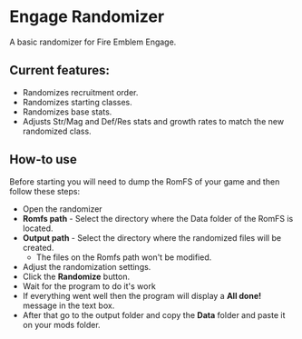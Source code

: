 # Engage Randomizer
 A basic randomizer for Fire Emblem Engage.

## Current features:
* Randomizes recruitment order.
* Randomizes starting classes.
* Randomizes base stats.
* Adjusts Str/Mag and Def/Res stats and growth rates to match the new randomized class.

## How-to use
Before starting you will need to dump the RomFS of your game and then follow these steps:
* Open the randomizer
* **Romfs path** - Select the directory where the Data folder of the RomFS is located.
* **Output path** - Select the directory where the randomized files will be created.
    * The files on the Romfs path won't be modified.
* Adjust the randomization settings.
* Click the **Randomize** button.
* Wait for the program to do it's work
* If everything went well then the program will display a **All done!** message in the text box.
* After that go to the output folder and copy the **Data** folder and paste it on your mods folder.
